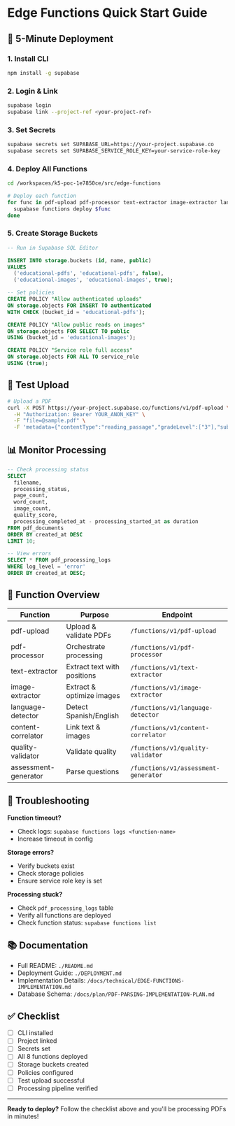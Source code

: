 # Edge Functions Quick Start Guide

## 🚀 5-Minute Deployment

### 1. Install CLI
```bash
npm install -g supabase
```

### 2. Login & Link
```bash
supabase login
supabase link --project-ref <your-project-ref>
```

### 3. Set Secrets
```bash
supabase secrets set SUPABASE_URL=https://your-project.supabase.co
supabase secrets set SUPABASE_SERVICE_ROLE_KEY=your-service-role-key
```

### 4. Deploy All Functions
```bash
cd /workspaces/k5-poc-1e7850ce/src/edge-functions

# Deploy each function
for func in pdf-upload pdf-processor text-extractor image-extractor language-detector content-correlator quality-validator assessment-generator; do
  supabase functions deploy $func
done
```

### 5. Create Storage Buckets
```sql
-- Run in Supabase SQL Editor

INSERT INTO storage.buckets (id, name, public)
VALUES
  ('educational-pdfs', 'educational-pdfs', false),
  ('educational-images', 'educational-images', true);

-- Set policies
CREATE POLICY "Allow authenticated uploads"
ON storage.objects FOR INSERT TO authenticated
WITH CHECK (bucket_id = 'educational-pdfs');

CREATE POLICY "Allow public reads on images"
ON storage.objects FOR SELECT TO public
USING (bucket_id = 'educational-images');

CREATE POLICY "Service role full access"
ON storage.objects FOR ALL TO service_role
USING (true);
```

## 📝 Test Upload

```bash
# Upload a PDF
curl -X POST https://your-project.supabase.co/functions/v1/pdf-upload \
  -H "Authorization: Bearer YOUR_ANON_KEY" \
  -F "file=@sample.pdf" \
  -F 'metadata={"contentType":"reading_passage","gradeLevel":["3"],"subjectArea":["reading"],"primaryLanguage":"spanish"}'
```

## 📊 Monitor Processing

```sql
-- Check processing status
SELECT
  filename,
  processing_status,
  page_count,
  word_count,
  image_count,
  quality_score,
  processing_completed_at - processing_started_at as duration
FROM pdf_documents
ORDER BY created_at DESC
LIMIT 10;

-- View errors
SELECT * FROM pdf_processing_logs
WHERE log_level = 'error'
ORDER BY created_at DESC;
```

## 🎯 Function Overview

| Function | Purpose | Endpoint |
|----------|---------|----------|
| pdf-upload | Upload & validate PDFs | `/functions/v1/pdf-upload` |
| pdf-processor | Orchestrate processing | `/functions/v1/pdf-processor` |
| text-extractor | Extract text with positions | `/functions/v1/text-extractor` |
| image-extractor | Extract & optimize images | `/functions/v1/image-extractor` |
| language-detector | Detect Spanish/English | `/functions/v1/language-detector` |
| content-correlator | Link text & images | `/functions/v1/content-correlator` |
| quality-validator | Validate quality | `/functions/v1/quality-validator` |
| assessment-generator | Parse questions | `/functions/v1/assessment-generator` |

## 🔧 Troubleshooting

**Function timeout?**
- Check logs: `supabase functions logs <function-name>`
- Increase timeout in config

**Storage errors?**
- Verify buckets exist
- Check storage policies
- Ensure service role key is set

**Processing stuck?**
- Check `pdf_processing_logs` table
- Verify all functions are deployed
- Check function status: `supabase functions list`

## 📚 Documentation

- Full README: `./README.md`
- Deployment Guide: `./DEPLOYMENT.md`
- Implementation Details: `/docs/technical/EDGE-FUNCTIONS-IMPLEMENTATION.md`
- Database Schema: `/docs/plan/PDF-PARSING-IMPLEMENTATION-PLAN.md`

## ✅ Checklist

- [ ] CLI installed
- [ ] Project linked
- [ ] Secrets set
- [ ] All 8 functions deployed
- [ ] Storage buckets created
- [ ] Policies configured
- [ ] Test upload successful
- [ ] Processing pipeline verified

---

**Ready to deploy?** Follow the checklist above and you'll be processing PDFs in minutes!
